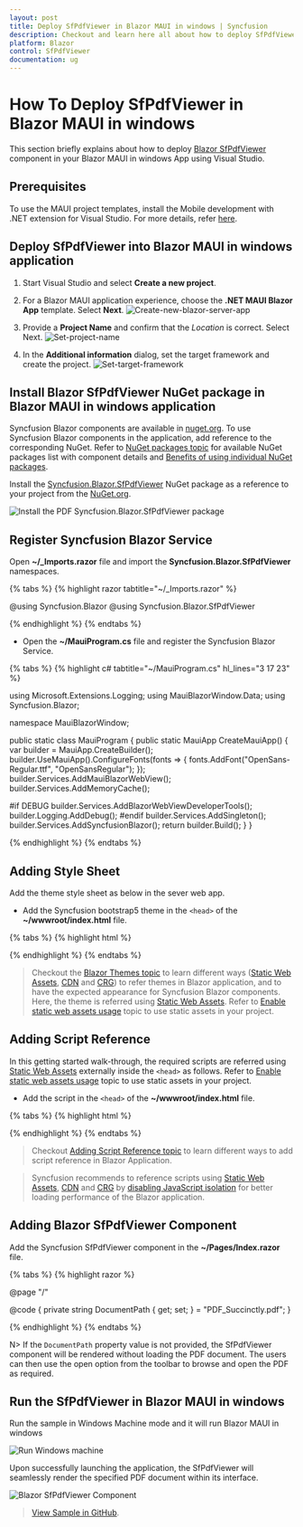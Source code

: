 ```yaml
---
layout: post
title: Deploy SfPdfViewer in Blazor MAUI in windows | Syncfusion
description: Checkout and learn here all about how to deploy SfPdfViewer in Blazor MAUI in windows in Syncfusion Blazor SfPdfViewer component and much more details.
platform: Blazor
control: SfPdfViewer
documentation: ug
---
```


# How To Deploy SfPdfViewer in Blazor MAUI in windows

This section briefly explains about how to deploy [Blazor SfPdfViewer](https://www.syncfusion.com/blazor-components/blazor-pdf-viewer) component in your Blazor MAUI in windows App using Visual Studio.

## Prerequisites

To use the MAUI project templates, install the Mobile development with .NET extension for Visual Studio. For more details, refer [here](https://docs.microsoft.com/en-us/dotnet/MAUI/get-started/installation).

## Deploy SfPdfViewer into Blazor MAUI in windows application

1. Start Visual Studio and select **Create a new project**.

2. For a Blazor MAUI application experience, choose the **.NET MAUI Blazor App** template. Select **Next**. 
![Create-new-blazor-server-app](images/start-window-create-new-project.png)

3. Provide a **Project Name** and confirm that the *Location* is correct. Select Next. 
![Set-project-name](images/Set-project-name-window.png)

4. In the **Additional information** dialog, set the target framework and create the project.
![Set-target-framework](images/Additional_information.png)

## Install Blazor SfPdfViewer NuGet package in Blazor MAUI in windows application

Syncfusion Blazor components are available in [nuget.org](https://www.nuget.org/packages?q=syncfusion.blazor). To use Syncfusion Blazor components in the application, add reference to the corresponding NuGet. Refer to [NuGet packages topic](https://blazor.syncfusion.com/documentation/nuget-packages) for available NuGet packages list with component details and [Benefits of using individual NuGet packages](https://blazor.syncfusion.com/documentation/nuget-packages#benefits-of-using-individual-nuget-packages).

Install the [Syncfusion.Blazor.SfPdfViewer](https://www.nuget.org/packages/Syncfusion.Blazor.SfPdfViewer) NuGet package as a reference to your project from the [NuGet.org](https://www.nuget.org/packages?q=syncfusion.blazor).

![Install the PDF Syncfusion.Blazor.SfPdfViewer package](images/nuget-package-windows.png)

## Register Syncfusion Blazor Service

Open **~/_Imports.razor** file and import the **Syncfusion.Blazor.SfPdfViewer** namespaces.

{% tabs %}
{% highlight razor tabtitle="~/_Imports.razor" %}

@using Syncfusion.Blazor 
@using Syncfusion.Blazor.SfPdfViewer

{% endhighlight %}
{% endtabs %}

* Open the **~/MauiProgram.cs** file and register the Syncfusion Blazor Service.

{% tabs %}
{% highlight c# tabtitle="~/MauiProgram.cs" hl_lines="3 17 23" %}

using Microsoft.Extensions.Logging;
using MauiBlazorWindow.Data;
using Syncfusion.Blazor;

namespace MauiBlazorWindow;

public static class MauiProgram
{
	public static MauiApp CreateMauiApp()
	{
		var builder = MauiApp.CreateBuilder();
		builder.UseMauiApp<App>().ConfigureFonts(fonts =>
			{
				fonts.AddFont("OpenSans-Regular.ttf", "OpenSansRegular");
			});
		builder.Services.AddMauiBlazorWebView();
        builder.Services.AddMemoryCache();

#if DEBUG
        builder.Services.AddBlazorWebViewDeveloperTools();
		builder.Logging.AddDebug();
#endif
		builder.Services.AddSingleton<WeatherForecastService>();
        builder.Services.AddSyncfusionBlazor();
        return builder.Build();
	}
}

{% endhighlight %}
{% endtabs %}

## Adding Style Sheet

Add the theme style sheet as below in the sever web app.

* Add the Syncfusion bootstrap5 theme in the `<head>` of the **~/wwwroot/index.html** file.

{% tabs %}
{% highlight html %}

<head>
    <!-- Syncfusion Blazor SfPdfViewer controls theme style sheet -->
    <link href="_content/Syncfusion.Blazor.Themes/bootstrap5.css" rel="stylesheet" />
</head>

{% endhighlight %}
{% endtabs %}

> Checkout the [Blazor Themes topic](https://blazor.syncfusion.com/documentation/appearance/themes) to learn different ways ([Static Web Assets](https://blazor.syncfusion.com/documentation/appearance/themes#static-web-assets), [CDN](https://blazor.syncfusion.com/documentation/appearance/themes#cdn-reference) and [CRG](https://blazor.syncfusion.com/documentation/common/custom-resource-generator)) to refer themes in Blazor application, and to have the expected appearance for Syncfusion Blazor components. Here, the theme is referred using [Static Web Assets](https://blazor.syncfusion.com/documentation/appearance/themes#static-web-assets). Refer to [Enable static web assets usage](https://blazor.syncfusion.com/documentation/appearance/themes#enable-static-web-assets-usage) topic to use static assets in your project.

## Adding Script Reference

 In this getting started walk-through, the required scripts are referred using [Static Web Assets](https://blazor.syncfusion.com/documentation/common/adding-script-references#static-web-assets) externally inside the `<head>` as follows. Refer to [Enable static web assets usage](https://blazor.syncfusion.com/documentation/common/adding-script-references#enable-static-web-assets-usage) topic to use static assets in your project.

* Add the script in the `<head>` of the **~/wwwroot/index.html** file.

{% tabs %}
{% highlight html %}

<head>
    <!-- Syncfusion Blazor SfPdfViewer controls theme style sheet -->
    <link href="_content/Syncfusion.Blazor.Themes/bootstrap5.css" rel="stylesheet" />
    <!-- Syncfusion Blazor SfPdfViewer controls scripts -->
    <script src="_content/Syncfusion.Blazor.SfPdfViewer/scripts/syncfusion-blazor-sfpdfviewer.min.js" type="text/javascript"></script>
</head>

{% endhighlight %}
{% endtabs %}

> Checkout [Adding Script Reference topic](https://blazor.syncfusion.com/documentation/common/adding-script-references) to learn different ways to add script reference in Blazor Application. 

> Syncfusion recommends to reference scripts using [Static Web Assets](https://blazor.syncfusion.com/documentation/common/adding-script-references#static-web-assets), [CDN](https://blazor.syncfusion.com/documentation/common/adding-script-references#cdn-reference) and [CRG](https://blazor.syncfusion.com/documentation/common/custom-resource-generator) by [disabling JavaScript isolation](https://blazor.syncfusion.com/documentation/common/adding-script-references#disable-javascript-isolation) for better loading performance of the Blazor application.

## Adding Blazor SfPdfViewer Component

Add the Syncfusion SfPdfViewer component in the **~/Pages/Index.razor** file.

{% tabs %}
{% highlight razor %}

@page "/"

<SfPdfViewer2 DocumentPath="@DocumentPath" Height="100%" Width="100%"></SfPdfViewer2>

@code {
    private string DocumentPath { get; set; } = "PDF_Succinctly.pdf";
}

{% endhighlight %}
{% endtabs %}

N> If the `DocumentPath` property value is not provided, the SfPdfViewer component will be rendered without loading the PDF document. The users can then use the open option from the toolbar to browse and open the PDF as required.

## Run the SfPdfViewer in Blazor MAUI in windows

Run the sample in Windows Machine mode and it will run Blazor MAUI in windows

![Run Windows machine](images/windows-machine.png)

Upon successfully launching the application, the SfPdfViewer will seamlessly render the specified PDF document within its interface.

![Blazor SfPdfViewer Component](images/blazor-pdfviewer.png)

>[View Sample in GitHub]().